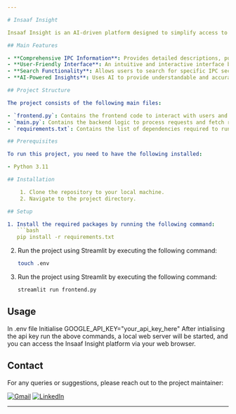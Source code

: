 ```yaml
---

# Insaaf Insight

Insaaf Insight is an AI-driven platform designed to simplify access to legal information, specifically the Indian Penal Code (IPC). This platform aims to democratize legal knowledge, making it accessible and understandable to everyone, regardless of their legal expertise. The project provides detailed information on various sections of the IPC, including descriptions, punishments, and relevant Q&A pairs.

## Main Features

- **Comprehensive IPC Information**: Provides detailed descriptions, punishments, and Q&A for all sections of the Indian Penal Code.
- **User-Friendly Interface**: An intuitive and interactive interface built with Streamlit for easy access to legal information.
- **Search Functionality**: Allows users to search for specific IPC sections and get relevant information quickly.
- **AI-Powered Insights**: Uses AI to provide understandable and accurate legal information.

## Project Structure

The project consists of the following main files:

- `frontend.py`: Contains the frontend code to interact with users and display the information.
- `main.py`: Contains the backend logic to process requests and fetch relevant data.
- `requirements.txt`: Contains the list of dependencies required to run the project.

## Prerequisites

To run this project, you need to have the following installed:

- Python 3.11

## Installation

    1. Clone the repository to your local machine.
    2. Navigate to the project directory.

## Setup

1. Install the required packages by running the following command:
   ```bash
   pip install -r requirements.txt
   ```

2. Run the project using Streamlit by executing the following command:
   ```bash
   touch .env
   ```

3. Run the project using Streamlit by executing the following command:
   ```bash
   streamlit run frontend.py
   ```
## Usage

In .env file Initialise GOOGLE_API_KEY="your_api_key_here"
After intialising the api key run the above commands, a local web server will be started, and you can access the Insaaf Insight platform via your web browser.

## Contact

For any queries or suggestions, please reach out to the project maintainer:

[![Gmail](https://upload.wikimedia.org/wikipedia/commons/thumb/4/4e/Gmail_Icon.png/50px-Gmail_Icon.png)](mailto:bhallaishaan23@gmail.com) [![LinkedIn](https://upload.wikimedia.org/wikipedia/commons/thumb/e/e9/Linkedin_icon.svg/50px-Linkedin_icon.svg.png)](https://www.linkedin.com/in/bhalla-ishaan)

---
```

